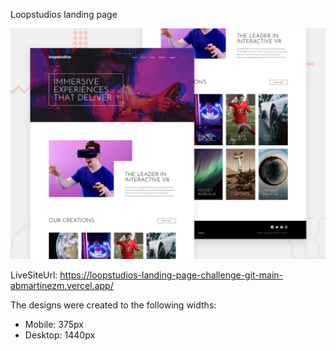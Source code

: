 Loopstudios landing page

![Design preview for the Loopstudios landing page coding challenge](./design/desktop-preview.jpg)

LiveSiteUrl: https://loopstudios-landing-page-challenge-git-main-abmartinezm.vercel.app/


The designs were created to the following widths:

- Mobile: 375px
- Desktop: 1440px
